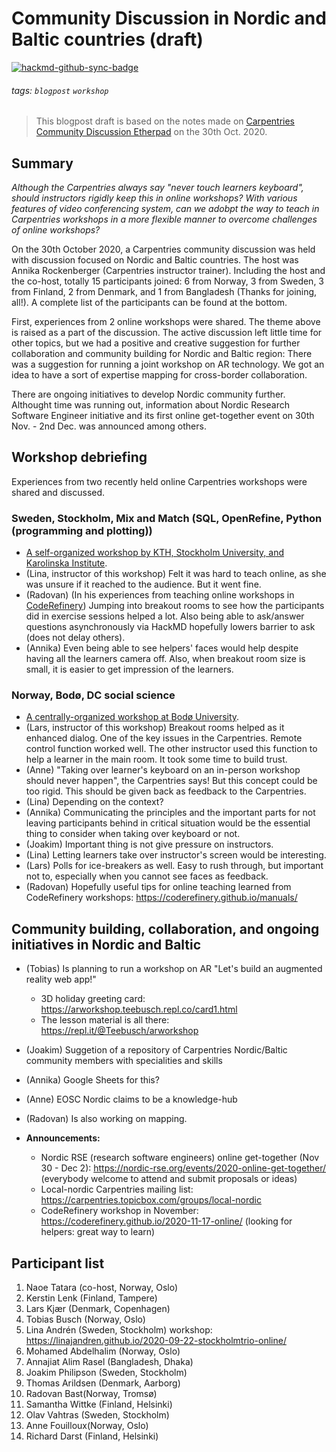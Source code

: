 # Community Discussion in Nordic and Baltic countries (draft)

[![hackmd-github-sync-badge](https://hackmd.io/arQ9y8XqTWSQ4JyajzOxFA/badge)](https://hackmd.io/arQ9y8XqTWSQ4JyajzOxFA)


###### tags: `blogpost` `workshop`

> This blogpost draft is based on the notes made on [Carpentries Community Discussion Etherpad](https://pad.carpentries.org/community-discussions) on the 30th Oct. 2020. 

## Summary

*Although the Carpentries always say "never touch learners keyboard", should instructors rigidly keep this in online workshops? With various features of video conferencing system, can we adobpt the way to teach in Carpentries workshops in a more flexible manner to overcome challenges of online workshops?*

On the 30th October 2020, a Carpentries community discussion was held with discussion focused on Nordic and Baltic countries. The host was Annika Rockenberger (Carpentries instructor trainer). Including the host and the co-host, totally 15 participants joined: 6 from Norway, 3 from Sweden, 3 from Finland, 2 from Denmark, and 1 from Bangladesh (Thanks for joining, all!). A complete list of the participants can be found at the bottom.

First, experiences from 2 online workshops were shared. The theme above is raised as a part of the discussion. The active discussion left little time for other topics, but we had a positive and creative suggestion for further collaboration and community building for Nordic and Baltic region: There was a suggestion for running a joint workshop on AR technology. We got an idea to have a sort of expertise mapping for cross-border collaboration. 

There are ongoing initiatives to develop Nordic community further. Althought time was running out, information about Nordic Research Software Engineer initiative and its first online get-together event on 30th Nov. - 2nd Dec. was announced among others. 


## Workshop debriefing
Experiences from two recently held online Carpentries workshops were shared and discussed. 

### Sweden, Stockholm, Mix and Match (SQL, OpenRefine, Python (programming and plotting))
- [A self-organized workshop by KTH, Stockholm University, and Karolinska Institute](https://linajandren.github.io/2020-09-22-stockholmtrio-online/).
- (Lina, instructor of this workshop) Felt it was hard to teach online, as she was unsure if it reached to the audience. But it went fine. 
- (Radovan) (In his experiences from teaching online workshops in [CodeRefinery](coderefinery.org)) Jumping into breakout rooms to see how the participants did in exercise sessions helped a lot. Also being able to ask/answer questions asynchronously via HackMD hopefully lowers barrier to ask (does not delay others).
- (Annika) Even being able to see helpers' faces would help despite having all the learners camera off. Also, when breakout room size is small, it is easier to get impression of the learners.
### Norway, Bodø, DC social science
- [A centrally-organized workshop at Bodø University](https://mchiapello.github.io/2020-09-16-nord-online/).
- (Lars, instructor of this workshop) Breakout rooms helped as it enhanced dialog. One of the key issues in the Carpentries. Remote control function worked well. The other instructor used this function to help a learner in the main room. It took some time to build trust.
- (Anne) "Taking over learner's keyboard on an in-person workshop should never happen", the Carpentries says! But this concept could be too rigid. This should be given back as feedback to the Carpentries.
- (Lina) Depending on the context?
- (Annika) Communicating the principles and the important parts for not leaving participants behind in critical situation would be the essential thing to consider when taking over keyboard or not.
- (Joakim) Important thing is not give pressure on instructors.
- (Lina) Letting learners take over instructor's screen would be interesting.
- (Lars) Polls for ice-breakers as well. Easy to rush through, but important not to, especially when you cannot see faces as feedback.
- (Radovan) Hopefully useful tips for online teaching learned from CodeRefinery workshops: https://coderefinery.github.io/manuals/

## Community building, collaboration, and ongoing initiatives in Nordic and Baltic


- (Tobias) Is planning to run a workshop on AR "Let's build an augmented reality web app!" 
    - 3D holiday greeting card: https://arworkshop.teebusch.repl.co/card1.html
    - The lesson material is all there:  https://repl.it/@Teebusch/arworkshop 
- (Joakim) Suggetion of a repository of Carpentries Nordic/Baltic community members with specialities and skills
- (Annika) Google Sheets for this?
- (Anne) EOSC Nordic claims to be a knowledge-hub
- (Radovan) Is also working on mapping.

- **Announcements:** 
    - Nordic RSE (research software engineers) online get-together (Nov 30 - Dec 2): https://nordic-rse.org/events/2020-online-get-together/ (everybody welcome to attend and submit proposals or ideas)
    - Local-nordic Carpentries mailing list: https://carpentries.topicbox.com/groups/local-nordic
    - CodeRefinery workshop in November: https://coderefinery.github.io/2020-11-17-online/ (looking for helpers: great way to learn)

## Participant list

1. Naoe Tatara (co-host, Norway, Oslo)
2. Kerstin Lenk (Finland, Tampere) 
3. Lars Kjær (Denmark, Copenhagen)
4. Tobias Busch (Norway, Oslo) 
5. Lina Andrén (Sweden, Stockholm) workshop: https://linajandren.github.io/2020-09-22-stockholmtrio-online/ 
6. Mohamed Abdelhalim (Norway, Oslo) 
7. Annajiat Alim Rasel (Bangladesh, Dhaka) 
8. Joakim Philipson (Sweden, Stockholm) 
9. Thomas Arildsen (Denmark, Aarborg)
10. Radovan Bast(Norway, Tromsø)
11. Samantha Wittke (Finland, Helsinki)
12. Olav Vahtras (Sweden, Stockholm)
13. Anne Fouilloux(Norway, Oslo) 
14. Richard Darst (Finland, Helsinki)



